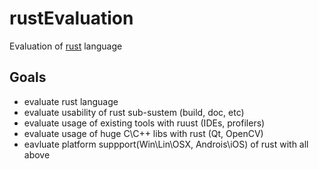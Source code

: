# rustEvaluation
Evaluation of [rust](https://www.rust-lang.org) language

## Goals
 - evaluate rust language 
 - evaluate usability of rust sub-sustem (build, doc, etc)
 - evaluate usage of existing tools with ruust (IDEs, profilers)
 - evaluate usage of huge C\C++ libs with rust (Qt, OpenCV)
 - eavluate platform suppport(Win\Lin\OSX, Androis\iOS) of rust with all above
